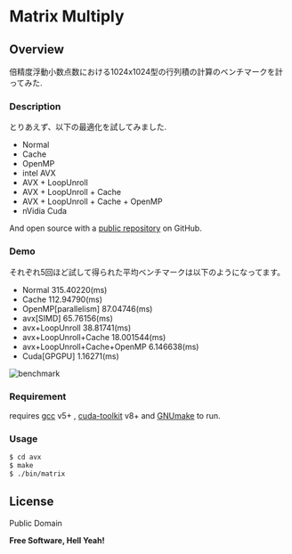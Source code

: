 # Matrix Multiply

## Overview
倍精度浮動小数点数における1024x1024型の行列積の計算のベンチマークを計ってみた.

### Description

とりあえず、以下の最適化を試してみました.

* Normal
* Cache
* OpenMP
* intel AVX
* AVX + LoopUnroll
* AVX + LoopUnroll + Cache
* AVX + LoopUnroll + Cache + OpenMP
* nVidia Cuda


And open source with a [public repository][mnrn] on GitHub.

### Demo

それぞれ5回ほど試して得られた平均ベンチマークは以下のようになってます。

* Normal      315.40220(ms)
* Cache      112.94790(ms)
* OpenMP[parallelism]  87.04746(ms)
* avx[SIMD]   65.76156(ms)
* avx+LoopUnroll 38.81741(ms)
* avx+LoopUnroll+Cache 18.001544(ms)
* avx+LoopUnroll+Cache+OpenMP 6.146638(ms)
* Cuda[GPGPU]     1.16271(ms)

![benchmark](https://github.com/mnrn/dgemm/blob/master/data/benchmark2.png)

### Requirement

requires [gcc](https://gcc.gnu.org/) v5+ ,  [cuda-toolkit](https://developer.nvidia.com/cuda-toolkit) v8+ and [GNUmake](https://www.gnu.org/software/make/) to run.


### Usage

```sh
$ cd avx
$ make
$ ./bin/matrix
```

License
----

Public Domain


**Free Software, Hell Yeah!**

[//]: # (These are reference links used in the body of this note and get stripped out when the markdown processor does its job. There is no need to format nicely because it shouldn't be seen. Thanks SO - http://stackoverflow.com/questions/4823468/store-comments-in-markdown-syntax)


   [mnrn]: <https://github.com/mnrn/dgemm>
   
   [gcc]: <https://gcc.gnu.org/>
   [cuda-toolkit]: <https://developer.nvidia.com/cuda-toolkit>
   [GNUmake]: <https://www.gnu.org/software/make/>


